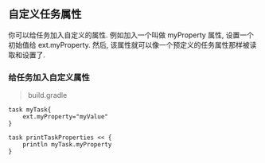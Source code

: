 ## 自定义任务属性

你可以给任务加入自定义的属性. 例如加入一个叫做 myProperty 属性, 设置一个初始值给 ext.myProperty. 然后, 该属性就可以像一个预定义的任务属性那样被读取和设置了.

### 给任务加入自定义属性

> build.gradle

```
task myTask{
    ext.myProperty="myValue"
}

task printTaskProperties << {
    println myTask.myProperty
}

```


